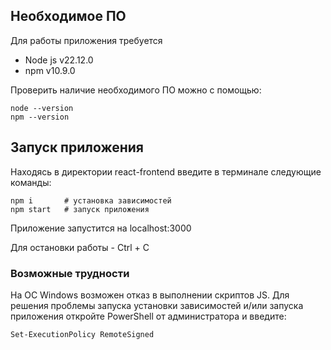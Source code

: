 ## Необходимое ПО

Для работы приложения требуется 
- Node js v22.12.0
- npm v10.9.0

Проверить наличие необходимого ПО можно с помощью:

```
node --version
npm --version
```

## Запуск приложения

Находясь в директории react-frontend введите в терминале следующие команды:

```
npm i       # установка зависимостей
npm start   # запуск приложения
```

Приложение запустится на localhost:3000

Для остановки работы - Ctrl + C

### Возможные трудности
На ОС Windows возможен отказ в выполнении скриптов JS. Для решения проблемы 
запуска установки зависимостей и/или запуска приложения откройте PowerShell от администратора и введите:
```
Set-ExecutionPolicy RemoteSigned
```